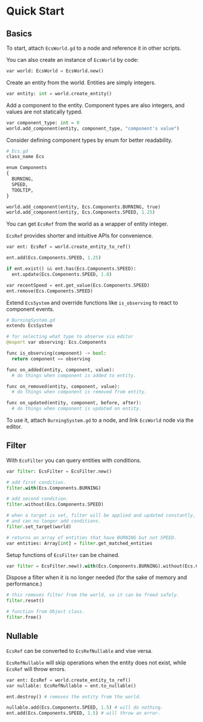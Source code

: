 # Quick Start
## Basics

To start, attach `EcsWorld.gd` to a node and reference it in other scripts.

You can also create an instance of `EcsWorld` by code:
```python
var world: EcsWorld = EcsWorld.new()
```

Create an entity from the world. Entities are simply integers.
```python
var entity: int = world.create_entity()
```

Add a component to the entity. Component types are also integers, and values are not statically typed.
```python
var component_type: int = 0
world.add_component(entity, component_type, "component's value")
```

Consider defining component types by enum for better readability.
```python
# Ecs.gd
class_name Ecs

enum Components
{
  BURNING,
  SPEED,
  TOOLTIP,
}
```
```python
world.add_component(entity, Ecs.Components.BURNING, true)
world.add_component(entity, Ecs.Components.SPEED, 1.25)
```
You can get `EcsRef` from the world as a wrapper of entity integer.

`EcsRef` provides shorter and intuitive APIs for convenience.
```python
var ent: EcsRef = world.create_entity_to_ref()

ent.add(Ecs.Components.SPEED, 1.25)

if ent.exist() && ent.has(Ecs.Components.SPEED):
  ent.update(Ecs.Components.SPEED, 1.8)

var recentSpeed = ent.get_value(Ecs.Components.SPEED) 
ent.remove(Ecs.Components.SPEED)
```

Extend `EcsSystem` and override functions like `is_observing` to react to component events. 
```python
# BurningSystem.gd
extends EcsSystem

# for selecting what type to observe via editor
@export var observing: Ecs.Components

func is_observing(component) -> bool:
  return component == observing

func on_added(entity, component, value):
  # do things when component is added to entity.

func on_removed(entity, component, value):
  # do things when component is removed from entity.

func on_updated(entity, component, before, after):
  # do things when component is updated on entity.

```
To use it, attach `BurningSystem.gd` to a node, and link `EcsWorld` node via the editor.


## Filter
With `EcsFilter` you can query entities with conditions.
```python
var filter: EcsFilter = EcsFilter.new()

# add first condition.
filter.with(Ecs.Components.BURNING)

# add second condition.
filter.without(Ecs.Components.SPEED)

# when a target is set, filter will be applied and updated constantly,
# and can no longer add conditions.
filter.set_target(world)

# returns an array of entities that have BURNING but not SPEED.
var entities: Array[int] = filter.get_matched_entities
```

Setup functions of `EcsFilter` can be chained.
```python
var filter = EcsFilter.new().with(Ecs.Components.BURNING).without(Ecs.Components.SPEED).set_target(world)
```

Dispose a filter when it is no longer needed (for the sake of memory and performance.)
```python
# this removes filter from the world, so it can be freed safely.
filter.reset()

# function from Object class.
filter.free()
```
## Nullable
`EcsRef` can be converted to `EcsRefNullable` and vise versa.

`EcsRefNullable` will skip operations when the entity does not exist, while `EcsRef` will throw errors.
```python
var ent: EcsRef = world.create_entity_to_ref()
var nullable: EcsRefNullable = ent.to_nullable()

ent.destroy() # removes the entity from the world.

nullable.add(Ecs.Components.SPEED, 1.5) # will do nothing.
ent.add(Ecs.Components.SPEED, 1.5) # will throw an error.
```
